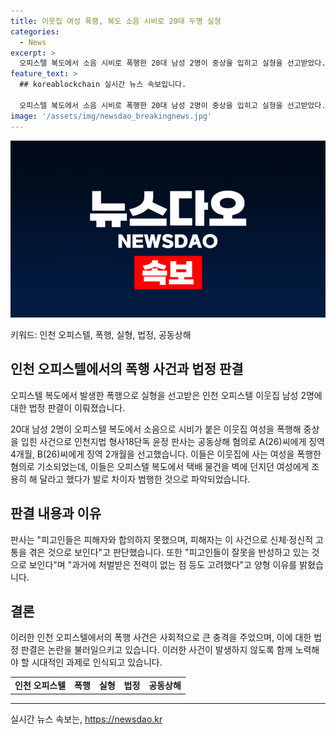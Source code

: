 ```yaml
---
title: 이웃집 여성 폭행, 복도 소음 시비로 20대 두명 실형
categories:
  - News
excerpt: >
  오피스텔 복도에서 소음 시비로 폭행한 20대 남성 2명이 중상을 입히고 실형을 선고받았다. 폭행으로 다치게 된 30대 여성 B씨는 뇌출혈로 6주간 병원에서 진료를 받았다. 피해자와 합의하지 못한 피고인들은 강력한 처벌을 받았지만, 피고인들의 전력이 없다는 점과 반성하는 모습을 고려하여 양형 결정되었다. (150자)
feature_text: >
  ## koreablockchain 실시간 뉴스 속보입니다.

  오피스텔 복도에서 소음 시비로 폭행한 20대 남성 2명이 중상을 입히고 실형을 선고받았다. 폭행으로 다치게 된 30대 여성 B씨는 뇌출혈로 6주간 병원에서 진료를 받았다. 피해자와 합의하지 못한 피고인들은 강력한 처벌을 받았지만, 피고인들의 전력이 없다는 점과 반성하는 모습을 고려하여 양형 결정되었다. (150자)
image: '/assets/img/newsdao_breakingnews.jpg'
---
```


<p><img src="/assets/img/newsdao_breakingnews.jpg" alt="koreablockchain 속보" /></p>

<p>키워드: 인천 오피스텔, 폭행, 실형, 법정, 공동상해</p>

<h2 data-ke-size="size26">인천 오피스텔에서의 폭행 사건과 법정 판결</h2>

<p>오피스텔 복도에서 발생한 폭행으로 실형을 선고받은 인천 오피스텔 이웃집 남성 2명에 대한 법정 판결이 이뤄졌습니다.</p>

<p data-ke-size="size16">20대 남성 2명이 오피스텔 복도에서 소음으로 시비가 붙은 이웃집 여성을 폭행해 중상을 입힌 사건으로 인천지법 형사18단독 윤정 판사는 공동상해 혐의로 A(26)씨에게 징역 4개월, B(26)씨에게 징역 2개월을 선고했습니다. 이들은 이웃집에 사는 여성을 폭행한 혐의로 기소되었는데, 이들은 오피스텔 복도에서 택배 물건을 벽에 던지던 여성에게 조용히 해 달라고 했다가 발로 차이자 범행한 것으로 파악되었습니다.</p>

<h2 data-ke-size="size26">판결 내용과 이유</h2>

<p data-ke-size="size16">판사는 "피고인들은 피해자와 합의하지 못했으며, 피해자는 이 사건으로 신체·정신적 고통을 겪은 것으로 보인다"고 판단했습니다. 또한 "피고인들이 잘못을 반성하고 있는 것으로 보인다"며 "과거에 처벌받은 전력이 없는 점 등도 고려했다"고 양형 이유를 밝혔습니다.</p>

<h2 data-ke-size="size26">결론</h2>

<p data-ke-size="size16">이러한 인천 오피스텔에서의 폭행 사건은 사회적으로 큰 충격을 주었으며, 이에 대한 법정 판결은 논란을 불러일으키고 있습니다. 이러한 사건이 발생하지 않도록 함께 노력해야 할 시대적인 과제로 인식되고 있습니다.</p>

<table>
    <tbody>
        <tr>
            <td style="text-align: center; height: 17px;"><b>인천 오피스텔</b></td>
            <td style="text-align: center; height: 17px;"><b>폭행</b></td>
            <td style="text-align: center; height: 17px;"><b>실형</b></td>
            <td style="text-align: center; height: 17px;"><b>법정</b></td>
            <td style="text-align: center; height: 17px;"><b>공동상해</b></td>
        </tr>
    </tbody>
</table>

<p><hr></p>
실시간 뉴스 속보는, <a href="https://newsdao.kr" rel="dofollow">https://newsdao.kr</a>


